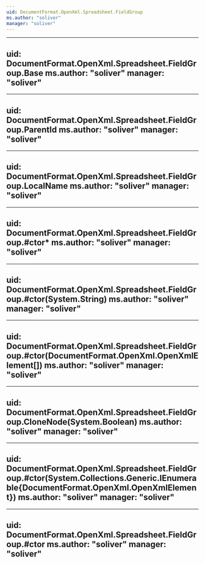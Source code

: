 ```yaml
---
uid: DocumentFormat.OpenXml.Spreadsheet.FieldGroup
ms.author: "soliver"
manager: "soliver"
---
```


---
uid: DocumentFormat.OpenXml.Spreadsheet.FieldGroup.Base
ms.author: "soliver"
manager: "soliver"
---

---
uid: DocumentFormat.OpenXml.Spreadsheet.FieldGroup.ParentId
ms.author: "soliver"
manager: "soliver"
---

---
uid: DocumentFormat.OpenXml.Spreadsheet.FieldGroup.LocalName
ms.author: "soliver"
manager: "soliver"
---

---
uid: DocumentFormat.OpenXml.Spreadsheet.FieldGroup.#ctor*
ms.author: "soliver"
manager: "soliver"
---

---
uid: DocumentFormat.OpenXml.Spreadsheet.FieldGroup.#ctor(System.String)
ms.author: "soliver"
manager: "soliver"
---

---
uid: DocumentFormat.OpenXml.Spreadsheet.FieldGroup.#ctor(DocumentFormat.OpenXml.OpenXmlElement[])
ms.author: "soliver"
manager: "soliver"
---

---
uid: DocumentFormat.OpenXml.Spreadsheet.FieldGroup.CloneNode(System.Boolean)
ms.author: "soliver"
manager: "soliver"
---

---
uid: DocumentFormat.OpenXml.Spreadsheet.FieldGroup.#ctor(System.Collections.Generic.IEnumerable{DocumentFormat.OpenXml.OpenXmlElement})
ms.author: "soliver"
manager: "soliver"
---

---
uid: DocumentFormat.OpenXml.Spreadsheet.FieldGroup.#ctor
ms.author: "soliver"
manager: "soliver"
---
